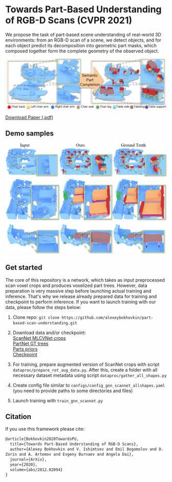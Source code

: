 # Towards Part-Based Understanding of RGB-D Scans (CVPR 2021)

We propose the task of part-based scene understanding of real-world 3D environments: from an RGB-D scan of a scene, 
we detect objects, and for each object predict its decomposition into geometric part masks, which composed together 
form the complete geometry of the observed object.

<img src="pics/teaser.png" alt="Part-Based Scene Understanding" width="840">

[Download Paper (.pdf)](https://arxiv.org/pdf/2012.02094.pdf) 

## Demo samples

<img src="pics/gallery.png" alt="Part-Based Scene Understanding" width="840">

## Get started

The core of this repository is a network, which takes as input preprocessed scan voxel crops and produces voxelized part trees.
However, data preparation is very massive step before launching actual training and inference. That's why we release already prepared
data for training and checkpoint to perform inference. 
If you want to launch training with our data, please follow the steps below:

1. Clone repo: ```git clone https://github.com/alexeybokhovkin/part-based-scan-understanding.git```

2. Download data and/or checkpoint: \
   [ScanNet MLCVNet crops](xyz) \
   [PartNet GT trees](xyz) \
   [Parts priors](xyz) \
   [Checkpoint](xyz) 

3. For training, prepare augmented version of ScanNet crops with script ```dataproc/prepare_rot_aug_data.py```.
   After this, create a folder with all necessary dataset metadata using script ```dataproc/gather_all_shapes.py```

4. Create config file similar to ```configs/config_gnn_scannet_allshapes.yaml``` (you need to provide paths to some directories and files)

5. Launch training with ```train_gnn_scannet.py```

## Citation

If you use this framework please cite:

```
@article{Bokhovkin2020TowardsPU,
  title={Towards Part-Based Understanding of RGB-D Scans},
  author={Alexey Bokhovkin and V. Ishimtsev and Emil Bogomolov and D. Zorin and A. Artemov and Evgeny Burnaev and Angela Dai},
  journal={ArXiv},
  year={2020},
  volume={abs/2012.02094}
}
```